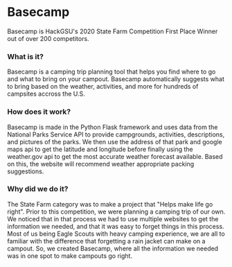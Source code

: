 # Basecamp

Basecamp is HackGSU's 2020 State Farm Competition First Place Winner out of over 200 competitors. 

### What is it?

Basecamp is a camping trip planning tool that helps you find where to go and what to bring on your campout. Basecamp automatically suggests what to bring based on the weather, activities, and more for hundreds of campsites accross the U.S. 

### How does it work?

Basecamp is made in the Python Flask framework and uses data from the National Parks Service API to provide campgrounds, activities, descriptions, and pictures of the parks. We then use the address of that park and google maps api to get the latitude and longitude before finally using the weather.gov api to get the most accurate weather forecast available. Based on this, the website will recommend weather appropriate packing suggestions.

### Why did we do it?

The State Farm category was to make a project that "Helps make life go right". Prior to this competition, we were planning a camping trip of our own. We noticed that in that process we had to use multiple websites to get the information we needed, and that it was easy to forget things in this process. Most of us being Eagle Scouts with heavy camping experience, we are all to familiar with the difference that forgetting a rain jacket can make on a campout. So, we created Basecamp, where all the information we needed was in one spot to make campouts go right.
